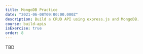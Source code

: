 ```yaml
---
title: MongoDB Practice
date: "2021-06-08T09:00:00.000Z"
description: Build a CRUD API using express.js and MongoDB.
course: build-apis
isExercise: true
order: 8
---
```


TBD